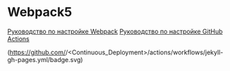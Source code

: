 # Webpack5

[Руководство по настройке Webpack](https://webpack.js.org/guides/)
[Руководство по настройке GitHub Actions](https://docs.github.com/en/actions/quickstart)

(https://github.com/<ElenaKareva>/<Continuous_Deployment>/actions/workflows/jekyll-gh-pages.yml/badge.svg)
